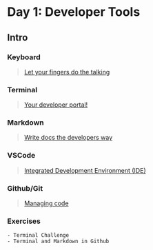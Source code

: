 Day 1: Developer Tools
===

## Intro

### Keyboard

> [Let your fingers do the talking](./notes/keyboard.md)

### Terminal

> [Your developer portal!](./notes/terminal.md)

### Markdown

> [Write docs the developers way](./notes/markdown.md)

### VSCode

> [Integrated Development Environment (IDE)](./notes/ide.md)


### Github/Git

> [Managing code](./notes/github.md)

### Exercises
    - Terminal Challenge
    - Terminal and Markdown in Github

